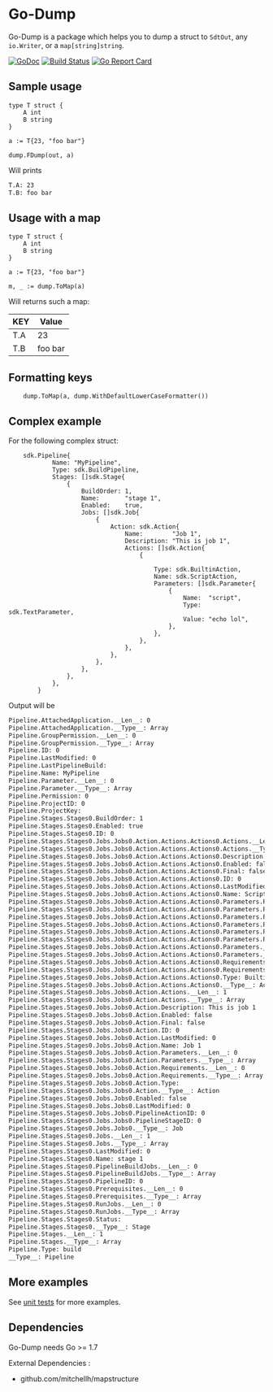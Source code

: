 # Go-Dump

Go-Dump is a package which helps you to dump a struct to `SdtOut`, any `io.Writer`, or a `map[string]string`.

[![GoDoc](https://img.shields.io/badge/godoc-reference-blue.svg)](http://godoc.org/github.com/fsamin/go-dump) [![Build Status](https://travis-ci.org/fsamin/go-dump.svg?branch=master)](https://travis-ci.org/fsamin/go-dump) [![Go Report Card](https://goreportcard.com/badge/github.com/fsamin/go-dump)](https://goreportcard.com/report/github.com/fsamin/go-dump)

## Sample usage

````golang
type T struct {
    A int
    B string
}

a := T{23, "foo bar"}

dump.FDump(out, a)
````

Will prints

````bash
T.A: 23
T.B: foo bar
````

## Usage with a map

```golang
type T struct {
    A int
    B string
}

a := T{23, "foo bar"}

m, _ := dump.ToMap(a)
```

Will returns such a map:

| KEY           | Value         |
| ------------- | ------------- |
| T.A           | 23            |
| T.B           | foo bar       |

## Formatting keys

```golang
    dump.ToMap(a, dump.WithDefaultLowerCaseFormatter())
```

## Complex example

For the following complex struct:

```golang
    sdk.Pipeline{
            Name: "MyPipeline",
            Type: sdk.BuildPipeline,
            Stages: []sdk.Stage{
                {
                    BuildOrder: 1,
                    Name:       "stage 1",
                    Enabled:    true,
                    Jobs: []sdk.Job{
                        {
                            Action: sdk.Action{
                                Name:        "Job 1",
                                Description: "This is job 1",
                                Actions: []sdk.Action{
                                    {

                                        Type: sdk.BuiltinAction,
                                        Name: sdk.ScriptAction,
                                        Parameters: []sdk.Parameter{
                                            {
                                                Name:  "script",
                                                Type:  sdk.TextParameter,
                                                Value: "echo lol",
                                            },
                                        },
                                    },
                                },
                            },
                        },
                    },
                },
            },
        }
```

Output will be

````bash
Pipeline.AttachedApplication.__Len__: 0
Pipeline.AttachedApplication.__Type__: Array
Pipeline.GroupPermission.__Len__: 0
Pipeline.GroupPermission.__Type__: Array
Pipeline.ID: 0
Pipeline.LastModified: 0
Pipeline.LastPipelineBuild:
Pipeline.Name: MyPipeline
Pipeline.Parameter.__Len__: 0
Pipeline.Parameter.__Type__: Array
Pipeline.Permission: 0
Pipeline.ProjectID: 0
Pipeline.ProjectKey:
Pipeline.Stages.Stages0.BuildOrder: 1
Pipeline.Stages.Stages0.Enabled: true
Pipeline.Stages.Stages0.ID: 0
Pipeline.Stages.Stages0.Jobs.Jobs0.Action.Actions.Actions0.Actions.__Len__: 0
Pipeline.Stages.Stages0.Jobs.Jobs0.Action.Actions.Actions0.Actions.__Type__: Array
Pipeline.Stages.Stages0.Jobs.Jobs0.Action.Actions.Actions0.Description:
Pipeline.Stages.Stages0.Jobs.Jobs0.Action.Actions.Actions0.Enabled: false
Pipeline.Stages.Stages0.Jobs.Jobs0.Action.Actions.Actions0.Final: false
Pipeline.Stages.Stages0.Jobs.Jobs0.Action.Actions.Actions0.ID: 0
Pipeline.Stages.Stages0.Jobs.Jobs0.Action.Actions.Actions0.LastModified: 0
Pipeline.Stages.Stages0.Jobs.Jobs0.Action.Actions.Actions0.Name: Script
Pipeline.Stages.Stages0.Jobs.Jobs0.Action.Actions.Actions0.Parameters.Parameters0.Description:
Pipeline.Stages.Stages0.Jobs.Jobs0.Action.Actions.Actions0.Parameters.Parameters0.ID: 0
Pipeline.Stages.Stages0.Jobs.Jobs0.Action.Actions.Actions0.Parameters.Parameters0.Name: script
Pipeline.Stages.Stages0.Jobs.Jobs0.Action.Actions.Actions0.Parameters.Parameters0.Type: text
Pipeline.Stages.Stages0.Jobs.Jobs0.Action.Actions.Actions0.Parameters.Parameters0.Value: echo lol
Pipeline.Stages.Stages0.Jobs.Jobs0.Action.Actions.Actions0.Parameters.Parameters0.__Type__: Parameter
Pipeline.Stages.Stages0.Jobs.Jobs0.Action.Actions.Actions0.Parameters.__Len__: 1
Pipeline.Stages.Stages0.Jobs.Jobs0.Action.Actions.Actions0.Parameters.__Type__: Array
Pipeline.Stages.Stages0.Jobs.Jobs0.Action.Actions.Actions0.Requirements.__Len__: 0
Pipeline.Stages.Stages0.Jobs.Jobs0.Action.Actions.Actions0.Requirements.__Type__: Array
Pipeline.Stages.Stages0.Jobs.Jobs0.Action.Actions.Actions0.Type: Builtin
Pipeline.Stages.Stages0.Jobs.Jobs0.Action.Actions.Actions0.__Type__: Action
Pipeline.Stages.Stages0.Jobs.Jobs0.Action.Actions.__Len__: 1
Pipeline.Stages.Stages0.Jobs.Jobs0.Action.Actions.__Type__: Array
Pipeline.Stages.Stages0.Jobs.Jobs0.Action.Description: This is job 1
Pipeline.Stages.Stages0.Jobs.Jobs0.Action.Enabled: false
Pipeline.Stages.Stages0.Jobs.Jobs0.Action.Final: false
Pipeline.Stages.Stages0.Jobs.Jobs0.Action.ID: 0
Pipeline.Stages.Stages0.Jobs.Jobs0.Action.LastModified: 0
Pipeline.Stages.Stages0.Jobs.Jobs0.Action.Name: Job 1
Pipeline.Stages.Stages0.Jobs.Jobs0.Action.Parameters.__Len__: 0
Pipeline.Stages.Stages0.Jobs.Jobs0.Action.Parameters.__Type__: Array
Pipeline.Stages.Stages0.Jobs.Jobs0.Action.Requirements.__Len__: 0
Pipeline.Stages.Stages0.Jobs.Jobs0.Action.Requirements.__Type__: Array
Pipeline.Stages.Stages0.Jobs.Jobs0.Action.Type:
Pipeline.Stages.Stages0.Jobs.Jobs0.Action.__Type__: Action
Pipeline.Stages.Stages0.Jobs.Jobs0.Enabled: false
Pipeline.Stages.Stages0.Jobs.Jobs0.LastModified: 0
Pipeline.Stages.Stages0.Jobs.Jobs0.PipelineActionID: 0
Pipeline.Stages.Stages0.Jobs.Jobs0.PipelineStageID: 0
Pipeline.Stages.Stages0.Jobs.Jobs0.__Type__: Job
Pipeline.Stages.Stages0.Jobs.__Len__: 1
Pipeline.Stages.Stages0.Jobs.__Type__: Array
Pipeline.Stages.Stages0.LastModified: 0
Pipeline.Stages.Stages0.Name: stage 1
Pipeline.Stages.Stages0.PipelineBuildJobs.__Len__: 0
Pipeline.Stages.Stages0.PipelineBuildJobs.__Type__: Array
Pipeline.Stages.Stages0.PipelineID: 0
Pipeline.Stages.Stages0.Prerequisites.__Len__: 0
Pipeline.Stages.Stages0.Prerequisites.__Type__: Array
Pipeline.Stages.Stages0.RunJobs.__Len__: 0
Pipeline.Stages.Stages0.RunJobs.__Type__: Array
Pipeline.Stages.Stages0.Status:
Pipeline.Stages.Stages0.__Type__: Stage
Pipeline.Stages.__Len__: 1
Pipeline.Stages.__Type__: Array
Pipeline.Type: build
__Type__: Pipeline
````

## More examples

See [unit tests](test/dump_test.go) for more examples.

## Dependencies

Go-Dump needs Go >= 1.7

External Dependencies :

- github.com/mitchellh/mapstructure
